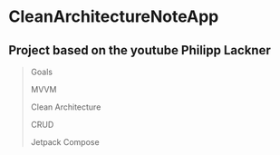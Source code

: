# CleanArchitectureNoteApp

## Project based on the youtube Philipp Lackner

>Goals
>
> MVVM
> 
>Clean Architecture
>
>CRUD 
>
>Jetpack Compose

